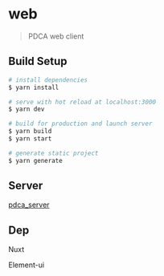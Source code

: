 # web

> PDCA web client

## Build Setup

```bash
# install dependencies
$ yarn install

# serve with hot reload at localhost:3000
$ yarn dev

# build for production and launch server
$ yarn build
$ yarn start

# generate static project
$ yarn generate
```

## Server

[pdca_server](https://github.com/CroMarmot/pdca_server)

## Dep

Nuxt

Element-ui
